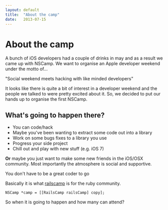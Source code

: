 ```yaml
---
layout: default
title:  "About the camp"
date:   2013-07-15
---
```


About the camp
==============

A bunch of iOS developers had a couple of drinks in may and as a result we came up with NSCamp.
We want to organise an Apple developer weekend under the motto of...

"Social weekend meets hacking with like minded developers"

It looks like there is quite a bit of interest in a developer weekend and the people we talked to were pretty excited about it. So, we decided to put our hands up to organise the first NSCamp.

What's going to happen there?
-----------------------------

* You can code/hack
* Maybe you've been wanting to extract some code out into a library
* Work on some bugs fixes to a library you use
* Progress your side project
* Chill out and play with new stuff (e.g. iOS 7)
  
  
**Or** maybe you just want to make some new friends in the iOS/OSX community.
Most importantly the atmosphere is social and supportive. 

You don't have to be a great coder to go


Basically it is what [railscamp]("http://railscamp.com") is for the ruby community.

  `NSCamp *camp = [[RailsCamp railsCamp] copy];`


So when it is going to happen and how many can attend? 